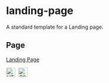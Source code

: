 # landing-page
A standard template for a Landing page.

## Page
[Landing Page](https://chico-oliveira.github.io/landing-page/)
<br /> 

<a href="https://www.w3.org/TR/html5/" title="HTML5"><img src="https://cdn.jsdelivr.net/gh/devicons/devicon/icons/html5/html5-original.svg" alt="HTML5" width="25px" height="25px"></a>&nbsp;
<a href="https://www.w3.org/TR/CSS/" title="CSS3"><img src="https://cdn.jsdelivr.net/gh/devicons/devicon/icons/css3/css3-original.svg" alt="CSS3" width="25px" height="25px"></a>
